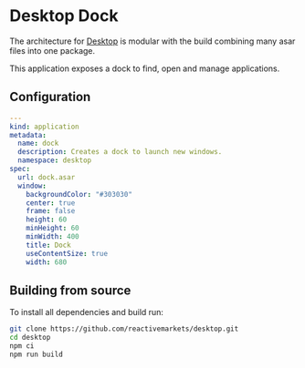 # Desktop Dock

The architecture for [Desktop](https://github.com/reactivemarkets/desktop) is modular with the build combining many asar files into one package.

This application exposes a dock to find, open and manage applications.

## Configuration

```yaml
---
kind: application
metadata:
  name: dock
  description: Creates a dock to launch new windows.
  namespace: desktop
spec:
  url: dock.asar
  window:
    backgroundColor: "#303030"
    center: true
    frame: false
    height: 60
    minHeight: 60
    minWidth: 400
    title: Dock
    useContentSize: true
    width: 680
```

## Building from source

To install all dependencies and build run:

```bash
git clone https://github.com/reactivemarkets/desktop.git
cd desktop
npm ci
npm run build
```

